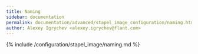 ```yaml
---
title: Naming
sidebar: documentation
permalink: documentation/advanced/stapel_image_configuration/naming.html
author: Alexey Igrychev <alexey.igrychev@flant.com>
---
```


{% include /configuration/stapel_image/naming.md %}
